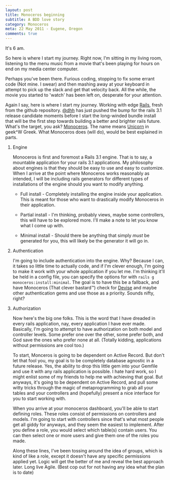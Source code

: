 ```yaml
---
layout: post
title: Monoceros beginning
subtitle: A BDD love story
category: Monoceros
meta: 22 May 2011 - Eugene, Oregon
comments: true
---
```


It's 6 am.

So here is where I start my journey. Right now, I'm sitting in my living room, listening to the menu music from a movie that's been playing for hours on end on my media center computer.

Perhaps you've been there. Furious coding, stopping to fix some errant code (Not mine. I swear) and then mashing away at your keyboard in attempt to pick up the slack and get that velocity back. All the while, the movie you started to 'watch' has been left on, desperate for your attention.

Again I say, here is where I start my journey. Working with edge [Rails][], fresh from the github repository. [@dhh][] has just pushed the bump for the rails 3.1 release candidate moments before I start the long-winded bundle install that will be the first step towards building a better and brighter rails future. What's the target, you ask? [Monoceros][]. The name means [Unicorn][] in <span class="strike">geek</span>^W Greek. What Monoceros does (will do), would be best explained in parts.

1. Engine

    Monoceros is first and foremost a Rails 3.1 engine. That is to say, a mountable application for your rails 3.1 applications.
    My philosophy about engines is that they should be easy to use and easy to customize. When I arrive at the point where Monoceros  works reasonably as intended, I will be including rails generators for different types of installations of the engine should you want to modify anything.

    * <span id="rake">Full</span> install - Completely installing the engine inside your application. This is meant for those who want to drastically modify Monoceros in their application.

    * Partial install - I'm thinking, probably views, maybe some controllers, this will have to be explored more. I'll make a note to let you know what I come up with.

    * Minimal install - Should there be anything that simply *must* be generated for you, this will likely be the generator it will go in.

2. Authentication

    I'm going to include authentication into the engine. Why? Because I can, it takes so little time to actually code, and if I'm clever enough, I'm going to make it work with your whole application if you let me. I'm thinking it'll be held in a config file, you can specify the options for with `rails g monoceros:install:minimal`. The goal is to have this be a fallback, and have Monoceros (That clever bastard™) check for [Devise][] and maybe other authentication gems and use those as a priority. Sounds nifty, right?

3. Authorization

    Now here's the big one folks. This is the word that I have dreaded in every rails application, nay, every application I have ever made. Basically, I'm going to attempt to have authorization on both model and controller levels. Some prefer one over the other, some prefer both, and God save the ones who prefer none at all. (Totally kidding, applications without permissions are cool too.)

    To start, Monceros is going to be dependent on Active Record. But don't let that fool you, my goal is to be completely database agnostic in a future release. Yes, the ability to drop this little gem into your Gemfile and use it with any rails application is possible. I hate hard work, so I might enlist some of my friends to help me with achieving that goal. But anyways, it's going to be dependent on Active Record, and pull some witty tricks through the magic of metaprogramming to grab all your tables and your controllers and (hopefully) present a nice interface for you to start working with.

    When you arrive at your monoceros dashboard, you'll be able to start defining roles. These roles consist of permissions on controllers and models. I'm going to start with controllers since that's what most people get all giddy for anyways, and they seem the easiest to implement. After you define a role, you would select which table(s) contain users. You can then select one or more users and give them one of the roles you made.

    Along these lines, I've been tossing around the idea of groups, which is kind of like a role, except it doesn't have any specific permissions applied yet. Logic will get the better of me and reveal the best approach later. Long live Agile. (Best cop out for not having any idea what the plan is to date)

[Rails]: https://github.com/rails/rails "Rails@Github"
[@dhh]: http://twitter.com/dhh "@dhh"
[Monoceros]: https://github.com/Spaceghost/Monoceros "Monoceros@Github"
[Unicorn]: http://en.wikipedia.org/wiki/Monoceros "Monoceros@Wikipedia"
[Devise]: https://github.com/plataformatec/devise "Devise@Github"

